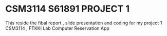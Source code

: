 # CSM3114 S61891 PROJECT 1
 This reside the fibal report , slide presentation and coding for my project 1 CSM3114 , FTKKI Lab Computer Reservation App
